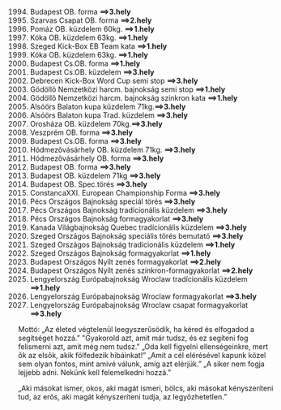 1994. Budapest OB. forma <strong>==>3.hely</strong>
1995. Szarvas Csapat OB. forma <strong>==>2.hely</strong>
1995. Pomáz OB. küzdelem 60kg. <strong>==>1.hely</strong>
1996. Kóka OB. küzdelem 63kg. <strong>==>1.hely</strong>
1996. Szeged Kick-Box EB Team kata <strong>==>1.hely</strong>
1996. Kóka OB. küzdelem 63kg. <strong>==>1.hely</strong>
1998. Budapest Cs.OB. forma <strong>==>1.hely</strong>
1998. Budapest Cs.OB. küzdelem <strong>==>3.hely</strong>
1999. Debrecen Kick-Box Word Cup semi stop <strong>==>3.hely</strong>
1999. Gödöllõ Nemzetközi harcm. bajnokság semi stop <strong>==>1.hely</strong>
1999. Gödöllõ Nemzetközi harcm. bajnokság szinkron kata <strong>==>1.hely</strong>
2001. Alsóörs Balaton kupa küzdelem 71kg.<strong>==>3.hely</strong>
2001. Alsóörs Balaton kupa Trad. küzdelem <strong>==>3.hely</strong>
2001. Orosháza OB. küzdelem 70kg.<strong>==>3.hely</strong>
2003. Veszprém OB. forma <strong>==>3.hely</strong>
2005. Budapest Cs.OB. forma <strong>==>3.hely</strong>
2005. Hódmezõvásárhely OB. küzdelem 71kg. <strong>==>3.hely</strong>
2005. Hódmezõvásárhely OB. forma <strong>==>3.hely</strong>
2005. Budapest OB. forma <strong>==>3.hely</strong>
2005. Budapest OB. küzdelem 71kg <strong>==>3.hely</strong>
2005. Budapest OB. Spec.törés <strong>==>3.hely</strong>
2006. ConstancaXXI. European Championship Forma <strong>==>3.hely</strong>
2006. Pécs Országos Bajnokság speciál törés <strong>==>3.hely</strong>
2006. Pécs Országos Bajnokság tradícionális küzdelem <strong>==>3.hely</strong>
2006. Pécs Országos Bajnokság formagyakorlat <strong>==>3.hely</strong>
2007. Kanada Világbajnokság Quebec tradícionális küzdelem <strong>==>3.hely</strong>
2007. Szeged Országos Bajnokság speciális törés bemutató <strong>==>3.hely</strong>
2007. Szeged Országos Bajnokság tradícionális küzdelem <strong>==>1.hely</strong>
2007. Szeged Országos Bajnokság formagyakorlat <strong>==>1.hely</strong>
2008. Budapest Országos Nyílt zenés formagyakorlat <strong>==>2.hely</strong>
2008. Budapest Országos Nyílt zenés szinkron-formagyakorlat <strong>==>2.hely</strong>
2008. Lengyelország Európabajnokság Wroclaw tradícionális küzdelem <strong>==>1.hely</strong>
2008. Lengyelország Európabajnokság Wroclaw formagyakorlat <strong>==>3.hely</strong>
2008. Lengyelország Európabajnokság Wroclaw csapat formagyakorlat <strong>==>3.hely</strong>

Mottó: „Az életed végtelenül leegyszerûsödik, ha kéred és elfogadod a segítséget hozzá.”
"Gyakorold azt, amit már tudsz, és ez segíteni fog felismerni azt, amit még nem tudsz."
„Oda kell figyelni ellenségeinkre, mert õk az elsõk, akik fölfedezik hibáinkat!”
„Amit a cél elérésével kapunk közel sem olyan fontos, mint amivé válunk, amíg azt elérjük.”
„A siker nem fogja lejjebb adni. Nekünk kell felemelkedni hozzá.”

„Aki másokat ismer, okos, aki magát ismeri, bölcs,
aki másokat kényszeríteni tud, az erõs,
aki magát kényszeríteni tudja, az legyõzhetetlen.”